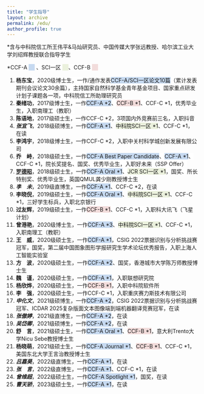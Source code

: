 ```yaml
---
title: "学生指导"
layout: archive
permalink: /edu/
author_profile: true
---
```


<div class="mi-box">
 <div class="mib-c ">
  <p>*含与中科院信工所王伟平&马灿<span style="white-space: normal;">研究员</span>、中国传媒大学张远教授、哈尔滨工业大学刘绍辉教授联合指导学生</p>
  <p>
   <span style="background-color: rgb(255, 255, 255);">*CCF-A&nbsp;</span><span style="background-color: rgb(198, 217, 240);">&nbsp; &nbsp;&nbsp;</span>
   <span style="background-color: rgb(255, 255, 255);"><span style="text-wrap: wrap;">、SCI一区&nbsp;</span><span style="text-wrap: wrap; background-color: rgb(235, 241, 221);">&nbsp; &nbsp;&nbsp;</span>、CCF-B&nbsp;</span><span style="background-color: rgb(242, 220, 219);">&nbsp; &nbsp;&nbsp;</span></p><p>    
   </p>
  <p>
   <a href="https://shownx.github.io/" target="_blank" _href="https://shownx.github.io/"></a></p><ol><a href="https://shownx.github.io/" target="_blank" _href="https://shownx.github.io/"></a>
    <li>
     <span style="background-color: rgb(255, 255, 255);"><strong style="">杨东宝</strong>，2020级博士生，一作/通作发表<span style="background-color: rgb(198, 217, 240);">CCF-A/SCI一区论文10篇</span>（累计发表期刊会议论文30余篇），主持国家自然科学基金青年基金项目、国家重点研发计划子课题各一项，中科院信工所助理研究员</span>
    </li>
    <li>
     <span style="background-color: rgb(255, 255, 255);"><strong>秦绪功</strong>，2017级博士生，一作</span><span style="background-color: rgb(198, 217, 240);">CCF-A *2</span><span style="background-color: rgb(255, 255, 255);">、</span><span style="background-color: rgb(242, 220, 219);">CCF-B *1</span><span style="background-color: rgb(255, 255, 255);">、CCF-C *1，优秀毕业生，入职南理工（教职）</span>
    </li>
    <li>
     <span style="background-color: rgb(255, 255, 255);"><strong>陈语地</strong>，2017级硕士生<span style="white-space: normal;">，一作CCF-C *2，3项国内外竞赛前三名</span>，入职抖音</span>
    </li>
    <li>
     <strong><em>张宜飞</em></strong>，2018级硕博生，一作<span style="background-color: rgb(198, 217, 240);">CCF-A *1</span>、<span style="background-color: rgb(235, 241, 221);">中科院SCI一区 *1</span><span style="background-color: rgb(255, 255, 255);"></span>、CCF-C *1，在读
    </li>
    <li>
     <strong>李鸿宇</strong>，2018级博士生，一作CCF-C *2，入职中关村科学城创新发展有限公司
    </li>
    <li>
     <strong style="background-color: rgb(255, 255, 255);">乔</strong><span style="background-color: rgb(255, 255, 255);color:#ffffff">一</span><strong style="background-color: rgb(255, 255, 255);">峙</strong><span style="background-color: rgb(255, 255, 255);">，2018级硕士生</span><span style="white-space: normal;"><span style="background-color: rgb(255, 255, 255);">，一作</span><span style="background-color: rgb(198, 217, 240);">CCF-A Best Paper Candidate</span><span style="background-color: rgb(255, 255, 255);">、</span><span style="background-color: rgb(198, 217, 240);">CCF-A *1</span><span style="background-color: rgb(255, 255, 255);">、CCF-C *1</span></span><span style="background-color: rgb(255, 255, 255);">，院长奖提名、国奖、优秀毕业生，入职好未来（SSP Offer）</span>
    </li>
    <li>
     <a href="https://luodezhao.github.io/" target="_blank" style="background-color: rgb(255, 255, 255);" _href="https://luodezhao.github.io/"><strong>罗德昭</strong></a><span style="background-color: rgb(255, 255, 255);">，2018级硕士生</span><span style="white-space: normal;"><span style="background-color: rgb(255, 255, 255);">，一作</span><span style="background-color: rgb(198, 217, 240);">CCF-A Oral *1</span><span style="background-color: rgb(255, 255, 255);">、</span><span style="background-color: rgb(235, 241, 221);">JCR SCI一区 *1</span><span style="background-color: rgb(255, 255, 255);"></span></span><span style="background-color: rgb(255, 255, 255);">，国奖、所长特别奖、优秀毕业生，英国QMUL龚少刚教授博士生</span>
    </li>
    <li>
     <strong style="background-color: rgb(255, 255, 255);"><em>李</em></strong><span style="background-color: rgb(255, 255, 255);color:#ffffff">一</span><strong style="background-color: rgb(255, 255, 255);"><em>未</em></strong>，2019级直博生，一作<span style="background-color: rgb(198, 217, 240);">CCF-A *1</span>、CCF-C *2，在读
    </li>
    <li>
     <strong>李晓倪</strong>，2019级硕士生，一作<span style="background-color: rgb(198, 217, 240);">CCF-A Oral *1</span>、<span style="background-color: rgb(235, 241, 221);">中科院SCI一区 *1</span>、CCF-C *1，三好学生标兵，入职北京银行
    </li>
    <li>
     <span style="background-color: rgb(255, 255, 255);"><strong>过友辉</strong>，2019级硕士生，一作</span><span style="background-color: rgb(242, 220, 219);">CCF-B *1</span><span style="background-color: rgb(255, 255, 255);">、CCF-C *1，入职科大讯飞（飞星计划<span style="white-space: normal;">）</span></span></li>
     <li>
     <strong>曾港艳</strong>，2020级博士生，一作<span style="background-color: rgb(198, 217, 240);">CCF-A *3</span>、<span style="background-color: rgb(235, 241, 221);">中科院SCI一区 *1</span>、CCF-C *1，入职南理工（<span style="text-wrap: wrap;">教职</span>）
    </li>
    <li><strong style="">王</strong><span style="color: rgb(255, 255, 255); text-wrap: wrap;">一</span><strong style="">威</strong>，2020级硕士生，一作<span style="background-color: rgb(198, 217, 240);">CCF-A *1</span>，CSIG 2022票据识别与分析挑战赛冠军，国奖，第二届中国图象图形学报研究生学术论坛优秀报告，入职上海人工智能实验室
    </li>
    <li>
     <strong style="">方</strong><span style="white-space: normal;"><span style="white-space: normal;"><span style="color: rgb(255, 255, 255); text-wrap: wrap;">一</span></span></span><strong style="">波</strong>，<span style="white-space: normal;">2020级硕士生，一作<span style="background-color: rgb(198, 217, 240);">CCF-A *2</span>、国奖，香港城市大学陈万师教授博士生</span></li>
    <li><span style="white-space: normal;"><strong style="">魏</strong><span style="white-space: normal;"><span style="white-space: normal;"><span style="color: rgb(255, 255, 255); text-wrap: wrap;">一</span></span></span><strong style="">谨</strong>，<span style="white-space: normal;">2020级硕士生，一作<span style="background-color: rgb(198, 217, 240);">CCF-A *1</span>，入职联想研究院</span></span>
    </li>
    <li>
     <span style="white-space: normal;"><span style="white-space: normal;"><strong>杨欣烨</strong>，2020级硕士生，一作<span style="background-color: rgb(242, 220, 219);">CCF-B *1</span>，入职中科院软件所</span></span>
    </li>
    <li>
     <span style="white-space: normal;"><span style="white-space: normal;"><strong style="">李<span style="white-space: normal;"><span style="color: rgb(255, 255, 255); text-wrap: wrap;">一</span></span></strong><strong style="">强</strong>，2020级硕士生，一作CCF-C *1，入职重庆赛力斯技术有限公司</span></span></li>
    <li>
     <strong style=""><em>申化文</em></strong>，2021级硕博生，一作<span style="background-color: rgb(198, 217, 240);">CCF-A *2</span>，<span style="white-space: normal;">CSIG 2022票据识别与分析挑战赛冠军、ICDAR 2025复杂版面文本图像端到端机器翻译竞赛冠军，在读</span>
    </li>    
    <li>
     <strong style=""><em>张傲婷</em></strong>，2021级直博生，一作<span style="background-color: rgb(198, 217, 240);">CCF-A *2</span>，在读
    </li>
    <li>
     <strong style=""><em>吴岱卿</em></strong>，2021级硕博生，一作<span style="background-color: rgb(198, 217, 240);">CCF-A *2</span>，在读
    </li>
    <li>
     <span style="white-space: normal;"><strong>舒<span style="color: rgb(255, 255, 255); text-wrap: wrap;">一</span>言</strong>，2021级硕士生，一作<span style="background-color: rgb(198, 217, 240);">CCF-A Oral *1</span>、<span style="background-color: rgb(242, 220, 219);">CCF-B *1</span>，意大利Trento大学Nicu Sebe教授博士生</span>
    </li> 
    <li>
     <strong>杨晓萌</strong>，2021级硕士生，一作<span style="background-color: rgb(198, 217, 240);">CCF-A Journal *1</span>、<span style="background-color: rgb(242, 220, 219);">CCF-B *1</span>、CCF-C *1，美国东北大学王言治教授博士生
    </li>
    <li>
     <strong><em>吕嘉昊</em></strong>，2022级直博生，一作<span style="background-color: rgb(198, 217, 240);">CCF-A *1</span>，在读
    </li>
    <li>
     <span style="white-space: normal;"><strong><em>张</em><span style="color: rgb(255, 255, 255); text-wrap: wrap;">一</span><em>言</em></strong>，2022级直博生，一作<span style="background-color: rgb(198, 217, 240);">CCF-A *1</span>、CCF-C *1，在读</span>
    </li>
    <li>
     <strong><em>曾维超</em></strong>，2022级硕士生，一作<span style="background-color: rgb(198, 217, 240);">CCF-A Spotlight *1</span>，国奖，在读
    </li>
    <li>
     <strong><em>曹天骄</em></strong>，2023级硕士生，一作<span style="background-color: rgb(198, 217, 240);">CCF-A *1</span>，在读
    </li>
   </ol>
 </div>
</div>
